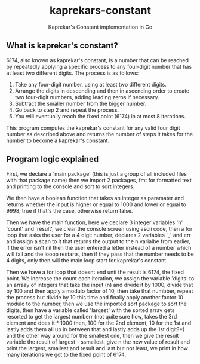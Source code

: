 <div align="center">

# kaprekars-constant
Kaprekar's Constant implementation in Go
</div>

## What is kaprekar's constant?
6174, also known as kaprekar's constant, is a number that can be reached by repeatedly applying a specific process to any four-digit number that has at least two different digits. 
The process is as follows:
1. Take any four-digit number, using at least two different digits.
2. Arrange the digits in descending and then in ascending order to create two four-digit numbers, adding leading zeros if necessary.
3. Subtract the smaller number from the bigger number.
4. Go back to step 2 and repeat the process.
5. You will eventually reach the fixed point (6174) in at most 8 iterations.

This program computes the kaprekar's constant for any valid four digit number as described above and returns the number of steps it takes for the number to become a kaprekar's constant.


## Program logic explained
First, we declare a 'main package' (this is just a group of all included files with that package name) then we import 2 packages, fmt for formatted text and printing to the console and sort to sort integers.

We then have a boolean function that takes an integer as paramater and returns whether the input is higher or equal to 1000 and lower or equal to 9998, true if that's the case, otherwise return false.

Then we have the main function, here we declare 3 integer variables 'n' 'count' and 'result', we clear the console screen using ascii code, then a for loop that asks the user for a 4 digit number, declares 2 variables '_' and err and assign a scan to it that returns the output to the n varialbe from earlier, if the error isn't nil then the user entered a letter instead of a number which will fail and the looop restarts, then if they pass that the number needs to be 4 digits, only then will the main loop start for kaprekar's constant.

Then we have a for loop that doesnt end unti the result is 6174, the fixed point. We increase the count each iteration, we assign the variable 'digits' to an arraay of integers that take the input (n) and divide it by 1000, divide that by 100 and then apply a modulo factor of 10, then take that numbber, repeat the process but divide by 10 this time and finally apply another factor 10 modulo to the number, then we use the imported sort package to sort the digits, then have a variable called 'largest' with the sorted array gets resorted to get the largest numberr (not quite sure how, takes the 3rd element and does it * 1000 then, 100 for the 2nd element, 10 for the 1st and lastly adds them all up in between that and lastly adds up the 1st digit?*) and the other way around for the smallest one, then we give the result variable the result of largest - ssmallest, give n the new value of result and print the largest, smallest and result and last but not least, we print in how many iterations we got to the fixed point of 6174.